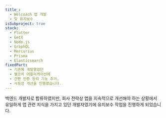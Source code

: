 ```yaml
---
title_:
  - Welcoach 앱 개발
  - 및 유지보수
isSubproject: true
stack:
  - Flutter
  - GetX
  - Node.js
  - GraphQL
  - Mercurius
  - Prisma
  - Elasticsearch
fixedPart:
  - 기존에 개발했었던
  - 웰코치 어플리케이션에
  - 간편 인증 등의 기능 추가,
  - 사용성 개선을 진행했습니다.
---
```


<span class="nw">백엔드 개발자로 합류하였지만,</span>
<span class="nw">회사 전략상 앱을 지속적으로</span>
<span class="nw">개선해야 하는 상황에서</span>
<span class="nw">유일하게 앱 관련 지식을</span>
<span class="nw">가지고 있던 개발자였기에</span>
<span class="nw">유지보수 작업을 진행하게 되었습니다.</span>
